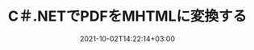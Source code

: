 ---
############################# Static ############################
layout: "autogen-gist"
date: 2021-10-02T14:22:14+03:00
draft: false
path: "ja/total/net/conversion/pdf-to-mhtml/"
other_out_formats: "DOC DOCX DOCM DOT DOTX DOTM TXT RTF HTML HTM MHTML MHT XLS XLSX XLSM XLSB XLT XLTX XLTM XLAM CSV TSV DIF SXC FODS PPT PPTX PPTM PPS PPSX PPSM POT POTX POTM ODT OTT OTP ODP ODS EMZ WMZ SVG SVGZ XPS TEX DCM WMF EMF BMP PNG GIF JPEG TIFF ICO WEBP JP2 TGA PSB PSD EPUB MD DICOM FODP JPG"
ad_headline: "PDFをMHTMLに変換する | .NET"
ad_description: ".NETアプリケーション向けの最も正確なPDFからMHTMLへのドキュメント変換ソリューション。"

############################# Head ############################
head_title: "C＃.NETでPDFをMHTMLに変換–高速PDF変換"
head_description: ".NETおよびMonoフレームワークでの高速で安全なPDFからMHTMLへの変換–あらゆるタイプのC＃、VB.NET、ASP.NET、および.NETCoreアプリケーションでPDFをMHTMLおよび100以上の他のファイル形式に変換します。"

############################# Header ############################
title: "C＃.NETでPDFをMHTMLに変換する"
description: "柔軟なドキュメント変換機能を使用してC＃.NETアプリケーションでPDFをMHTMLに変換し、変換されたドキュメント形式の外観をカスタマイズします。 PDFファイルからワードプロセッシングドキュメント、Excelスプレッドシート、PowerPointプレゼンテーション、Photoshop、eBook、Web、および画像ファイル形式に正確に変換します。ドキュメント全体を変換するか、選択したページ番号またはページ範囲に基づいてPDFファイルの特定のページを選択し、サポートされているさまざまなドキュメント形式に簡単に変換します。"

############################# SubMenu ############################
submenu:
    enable: false

############################# Content ############################
content:
    enable: true
    block:
    - title_left: "C＃.NETでPDFをMHTMLに変換する方法"
      content_left: |
          .NETでPDFからMHTMLに変換するには、次の簡単な手順に従ってください。変換されたドキュメントをそのまま表示するか、外部ソフトウェアを使用せずにレンダリングしてHTMLとして表示します。

          -   PDFドキュメントを変換する**Converter**オブジェクトを作成します
          -   MHTML形式の変換オプションを設定します
          -   MHTMLに変換するには、**Converter**クラスインスタンスの**Convert**メソッドを呼び出します
          -   HTMLビューアのオプションを設定する
          -   変換されたドキュメントをHTMLとして表示する**Viewer**オブジェクトを作成します
          
      title_right: "ダウンロードとインストール手順"
      content_right: |
          PDFファイルをMicrosoftOffice（Word、Excel、PowerPoint、Project、Outlook）、OpenDocument、HTML、CADダイアグラムなどのさまざまな画像やドキュメントタイプに変換するには、`GroupDocs.Conversion`と`GroupDocs.Viewer`の名前空間が必要です。 Conholdate.Totalが提供する他の[Officeドキュメント用の.NETAPI](https://products.conholdate.com/total/net/)を調べてください。
          
          [ダウンロード](https://downloads.conholdate.com/total/net) からそれぞれのアセンブリファイルを取得するか、[NuGet](https://www.nuget.org/packages/Conholdate.Total/) からパッケージ全体をフェッチして、ワークスペースに直接 `Conholdate.Total` を追加します。
          
      gisthash: "d2247f969461c42ed50a02e53e93953a"
      gistfile: "pdf-to-word-conversion-and-html-viewer.cs"

    - title_left: ".NETでPDFをWord文書に変換する"
      content_left: |
          Conholdate.Total APIを使用すると、C＃.NETアプリケーションでPDFからWord文書に簡単に変換できます。 PDFファイルは、ソースファイルとしてドキュメント形式のWord（DOCX）ファイルに変換されます。変換されたWord文書から、テキスト、表、画像、リストなどのコンテンツを簡単に編集できます。

          -   **Converter**クラスオブジェクトを作成し、それにソース**PDF**ファイルを渡します
          -   **Converter**オブジェクトの**Convert**メソッドを呼び出します
          -   **WordProcessingConvertOptions**オブジェクトを渡して、目的の出力形式として**DOCX**を指定します
          -   **DOCX**に変換するために**Converter**クラスインスタンスの**Convert**メソッドを呼び出します
          
      title_right: "パスワードで保護されたアーカイブの変換"
      content_right: |
          場合によっては、変換されたドキュメントサイズが大きくなり、変換に時間がかかることがあります。デフォルトでは、キャッシュされた変換済みドキュメントはローカルドライブに保存されますが、[Conholdate.Total for .NET](https://products.conholdate.com/total/net/) は、iCacheインターフェイスを使用して効率的に管理するカスタムキャッシュ実装機能を提供しますキャッシュ変換は独自の方法で行われます。これにより、反復的な変換プロセス全体が高速化されます。
          
          [.NET PDF変換ライブラリ](https://products.groupdocs.com/conversion/net/) は、パスワードで保護されたアーカイブとの間の変換、および変換結果のZIP、RAR、7Z、TAR、GZ、BZ2への圧縮もサポートしています。アーカイブ形式。
          
      gisthash: "d2247f969461c42ed50a02e53e93953a"
      gistfile: "pdf-to-word-conversion.cs"

    - title_left: "C＃.NETでPDFをExcelに変換する"
      content_left: |
          数行のC＃.NETコードを使用して、PDFをExcelスプレッドシートに変換します。 PDFファイルの内容は、必要に応じて簡単に編集できるExcelワークシートの行と列に変換されます。 PDFファイルは、これらのスプレッドシート形式（XLS、XLSX、XLSM、XLSB、XLTX、XLT）、OpenDocument（ODS、OTS）、およびAppleiWork番号に変換できます。

          -   **Converter**クラスオブジェクトを作成し、それにソース**PDF**ファイルを渡します
          -   **Converter**オブジェクトの**Convert**メソッドを呼び出します
          -   **SpreadsheetConvertOptions**オブジェクトを渡すことにより、**XLSX**を目的の出力形式として指定します
          -   **XLSX**に変換するには、**Converter**クラスインスタンスの**Convert**メソッドを呼び出します。
        
      title_right: "ソースドキュメント情報の抽出"
      content_right: |
          ドキュメント情報抽出機能を使用すると、ソースドキュメントファイルに関する基本情報を取得できるだけでなく、Microsoft Projectファイルのプロジェクトの開始日と終了日、PDFドキュメントの印刷制限など、ファイル形式固有の貴重な情報の抽出もサポートされます。 Outlookデータファイルなどで囲まれたフォルダのリスト。

          Windows Azure、Mono、Xamarinなどのプラットフォームを使用しながら、Windows、Linux、macOSなどのさまざまなオペレーティングシステムで一般的なドキュメントファイル形式を変換します。
          
      gisthash: "d2247f969461c42ed50a02e53e93953a"
      gistfile: "pdf-to-excel-conversion.cs"

    - title_left: "C＃.NETでPDFをPowerPointに変換する"
      content_left: |
          Conholdate.Total for .NET APIを使用すると、PDFからPowerPoint（PPT、PPTX）スライドへの変換が高速になります。変換すると、MicrosoftPowerPointでPowerPointプレゼンテーションとスライドを簡単に編集できます。

          -   **Converter**クラスオブジェクトを作成し、それにソース**PDF**ファイルを渡します
          -   **Converter**オブジェクトの**Convert**メソッドを呼び出します
          -   **PresentationConvertOptions**オブジェクトを渡すことにより、**PPTX**を目的の出力形式として指定します
          -   **PPTX**に変換するために**Converter**クラスインスタンスの**Convert**メソッドを呼び出します
          
      title_right: "離れた場所にあるドキュメントの読み込みと変換"
      content_right: |
          Conholdate.Total for .NETの使用–開発者は、Amazon S3、Microsoft Azure Blob、FTP、ローカルディスク、ストリーム、単純なURLなどのさまざまなリモートロケーションおよびクラウドドキュメントストレージリソースからドキュメントをロードおよび変換できます。リモートに配置されたドキュメントストリームを取得するメソッドを指定し、それをコンストラクターとしてConverterクラスに渡す必要があります。
          
          Conholdate.Total for .NET APIは、Windowsフォーム、ASP.NET、WPF、WCF、または.NETFramework2.0以降に基づく任意の種類のアプリケーションにネイティブです。
          
      gisthash: "d2247f969461c42ed50a02e53e93953a"
      gistfile: "pdf-to-powerpoint-conversion.cs"

    - title_left: ".NETでPDFを画像に変換"
      content_left: |
          PDFをJPG、PNG、GIF、BMP、TIFFなどの画像形式に、正確な画質と解像度で変換します。 PDFファイル全体を変換するか、選択したページから選択して画像に変換します。

          -   **Converter**クラスオブジェクトを作成し、それにソース**PDF**ファイルを渡します
          -   **Converter**オブジェクトの**Convert**メソッドを呼び出します
          -   **SavePageStream**デリゲートを宣言して、変換されたドキュメントページをストリームに保存します
          -   **ImageConvertOptions**オブジェクトを渡して、目的の出力形式として**PNG**を指定します
          -   **PNG**に変換するために**Converter**クラスインスタンスの**Convert**メソッドを呼び出します
          
      title_right: "ドキュメントにテキストまたは画像の透かしを追加する"
      content_right: |
          ドキュメントを元のファイルとまったく同じように正確に変換し、変換されたドキュメントページにテキストまたは画像の透かしを適用します。透かしオプションのいくつかのセットを使用して透かしをスマートにスタンプし、フォント、色、幅、高さ、回転角度、透明度を管理し、透かしをドキュメントページの背景に配置します。
          
          ソースドキュメント形式の自動検出は、ソースファイルがバイトストリームの形式で表示される場合に、ファイル拡張子自体を取得するためのもう1つの便利な機能です。開発者は、ConverterオブジェクトのGetPossibleConversionsメソッドを呼び出すことにより、あるドキュメントを別のファイル形式に変換するときに、サポートされているすべての変換形式の完全なリストを取得することもできます。
          
      gisthash: "d2247f969461c42ed50a02e53e93953a"
      gistfile: "pdf-to-image-conversion.cs"

############################# About Formats ############################
about_formats:
    enable: false
############################# More Formats ############################
more_formats:
    enable: true
    auto: false
    other_out_formats: DOC DOCX DOCM DOT DOTX DOTM TXT RTF HTML HTM MHTML MHT XLS XLSX XLSM XLSB XLT XLTX XLTM XLAM CSV TSV DIF SXC FODS PPT PPTX PPTM PPS PPSX PPSM POT POTX POTM ODT OTT OTP ODP ODS EMZ WMZ SVG SVGZ XPS TEX DCM WMF EMF BMP PNG GIF JPEG TIFF ICO WEBP JP2 TGA PSB PSD EPUB MD DICOM FODP JPG
############################# Back to top ###############################
back_to_top:
  enable: true
---